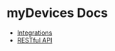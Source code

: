 # myDevices Docs

- [Integrations](integrations.md)
- [RESTful API](https://iotinabox.docs.apiary.io/#)
